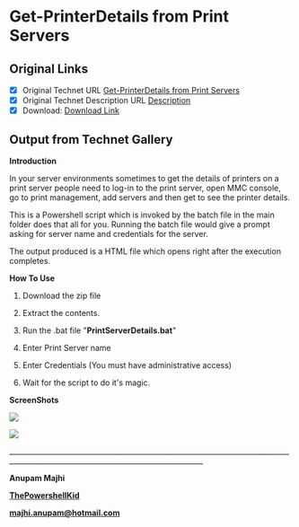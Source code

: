 # Get-PrinterDetails from Print Servers

## Original Links

- [x] Original Technet URL [Get-PrinterDetails from Print Servers](https://gallery.technet.microsoft.com/Get-PrinterDetails-from-94eec8c3)
- [x] Original Technet Description URL [Description](https://gallery.technet.microsoft.com/Get-PrinterDetails-from-94eec8c3/description)
- [x] Download: [Download Link](Download\PrintServerDetails.zip)

## Output from Technet Gallery

**Introduction**

In your server environments sometimes to get the details of printers on a print server people need to log-in to the print server, open MMC console, go to print management, add servers and then get to see the printer details.

This is a Powershell script which is invoked by the batch file in the main folder does that all for you. Running the batch file would give a prompt asking for server name and credentials for the server.

The output produced is a HTML file which opens right after the execution completes.

**How To Use**

1. Download the zip file

2. Extract the contents.

3. Run the .bat file "**PrintServerDetails.bat**"

4. Enter Print Server name

5. Enter Credentials (You must have administrative access)

6. Wait for the script to do it's magic.

**ScreenShots**

![](Images\screen1.jpg)

![](Images\screen2.jpg)

\_\_\_\_\_\_\_\_\_\_\_\_\_\_\_\_\_\_\_\_\_\_\_\_\_\_\_\_\_\_\_\_\_\_\_\_\_\_\_\_\_\_\_\_\_\_\_\_\_\_\_\_\_\_\_\_\_\_\_\_\_\_\_\_\_\_\_\_\_\_\_\_\_\_\_\_\_\_\_\_\_\_\_\_\_\_\_\_\_\_\_\_\_\_\_\_\_\_\_\_\_\_\_\_\_\_\_\_\_\_\_\_\_\_\_\_\_\_\_\_\_\_\_\_\_\_\_\_\_\_\_\_

**Anupam Majhi**

**[ThePowershellKid](http://thepowershellkid.wordpress.com)**

**majhi.anupam@hotmail.com**

